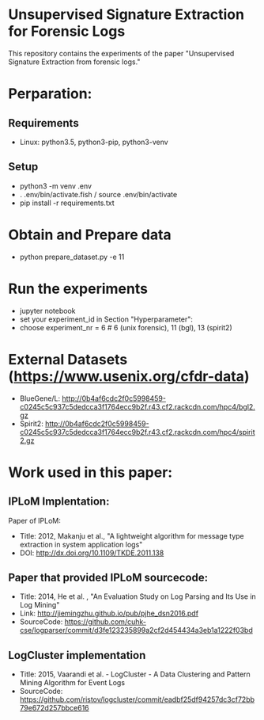 # Unsupervised Signature Extraction for Forensic Logs

This repository contains the experiments of the paper "Unsupervised Signature Extraction from forensic logs."


# Perparation:
## Requirements
* Linux: python3.5, python3-pip, python3-venv

## Setup
* python3 -m venv .env
* . .env/bin/activate.fish / source .env/bin/activate
* pip install -r requirements.txt

# Obtain and Prepare data
* python prepare_dataset.py -e 11

# Run the experiments
* jupyter notebook
* set your experiment_id in Section "Hyperparameter":
* choose experiment_nr = 6 # 6 (unix forensic), 11 (bgl), 13 (spirit2)


# External Datasets (https://www.usenix.org/cfdr-data)
* BlueGene/L: http://0b4af6cdc2f0c5998459-c0245c5c937c5dedcca3f1764ecc9b2f.r43.cf2.rackcdn.com/hpc4/bgl2.gz
* Spirit2: http://0b4af6cdc2f0c5998459-c0245c5c937c5dedcca3f1764ecc9b2f.r43.cf2.rackcdn.com/hpc4/spirit2.gz


# Work used in this paper:
## IPLoM Implentation:
Paper of IPLoM:
* Title: 2012, Makanju et al.,  "A lightweight algorithm for message type extraction in system application logs"
* DOI: http://dx.doi.org/10.1109/TKDE.2011.138

## Paper that provided IPLoM sourcecode:
* Title: 2014, He et al. , "An Evaluation Study on Log Parsing and Its Use in Log Mining"
* Link: http://jiemingzhu.github.io/pub/pjhe_dsn2016.pdf
* SourceCode: https://github.com/cuhk-cse/logparser/commit/d3fe123235899a2cf2d454434a3eb1a1222f03bd

## LogCluster implementation
* Title: 2015, Vaarandi et al. - LogCluster - A Data Clustering and Pattern Mining Algorithm for Event Logs
* SourceCode: https://github.com/ristov/logcluster/commit/eadbf25df94257dc3cf72bb79e672d257bbce616
